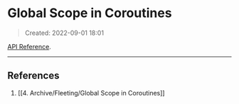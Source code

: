 # Global Scope in Coroutines
> Created: 2022-09-01 18:01

[API Reference](https://kotlinlang.org/api/kotlinx.coroutines/kotlinx-coroutines-core/kotlinx.coroutines/-global-scope/).



----

## References
1. [[4. Archive/Fleeting/Global Scope in Coroutines]]